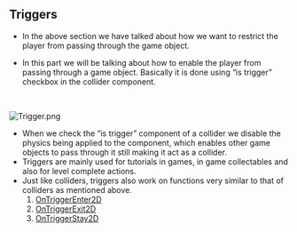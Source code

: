 ## Triggers

- In the above section we have talked about how we want to restrict the player from passing through the game object.
- In this part we will be talking about how to enable the player from passing through a game object. Basically it is done using “is trigger” checkbox in the collider component.

    <br>

![Trigger.png](https://github.com/outscal/Unity-Physics-2D/blob/main/Images/Trigger.png?raw=true)
    
- When we check the “is trigger” component of a collider we disable the physics being applied to the component, which enables other game objects to pass through it still making it act as a collider.
- Triggers are mainly used for tutorials in games, in game collectables and also for level complete actions.
- Just like colliders, triggers also work on functions very similar to that of colliders as mentioned above.
    1. [OnTriggerEnter2D](https://docs.unity3d.com/ScriptReference/MonoBehaviour.OnTriggerEnter2D.html)
    2. [OnTriggerExit2D](https://docs.unity3d.com/ScriptReference/MonoBehaviour.OnTriggerExit2D.html)
    3. [OnTriggerStay2D](https://docs.unity3d.com/ScriptReference/MonoBehaviour.OnTriggerStay2D.html)

